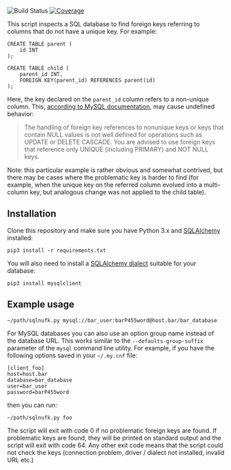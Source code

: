![Build Status][build-badge]
[![Coverage][coverage-badge]][coverage-url]

[build-badge]: https://github.com/pawel-slowik/sql-non-unique-fk/workflows/tests/badge.svg
[coverage-badge]: https://codecov.io/gh/pawel-slowik/sql-non-unique-fk/branch/master/graph/badge.svg
[coverage-url]: https://codecov.io/gh/pawel-slowik/sql-non-unique-fk

This script inspects a SQL database to find foreign keys referring to columns
that do not have a unique key. For example:

	CREATE TABLE parent (
		id INT
	);

	CREATE TABLE child (
		parent_id INT,
		FOREIGN KEY(parent_id) REFERENCES parent(id)
	);

Here, the key declared on the `parent_id` column refers to a non-unique column.
This, [according to MySQL documentation][mysql-doc], may cause undefined behavior:

> The handling of foreign key references to nonunique keys or keys that contain
> NULL values is not well defined for operations such as UPDATE or DELETE
> CASCADE. You are advised to use foreign keys that reference only UNIQUE
> (including PRIMARY) and NOT NULL keys.

Note: this particular example is rather obvious and somewhat contrived, but there
may be cases where the problematic key is harder to find (for example, when the
unique key on the referred column evolved into a multi-column key, but analogous
change was not applied to the child table).

[mysql-doc]: https://dev.mysql.com/doc/mysql-reslimits-excerpt/8.0/en/ansi-diff-foreign-keys.html

## Installation

Clone this repository and make sure you have Python 3.x and
[SQLAlchemy][sqlalchemy] installed:

	pip3 install -r requirements.txt

You will also need to install a [SQLAlchemy dialect][sqlalchemy-dialect]
suitable for your database:

	pip3 install mysqlclient

[sqlalchemy]:https://www.sqlalchemy.org/
[sqlalchemy-dialect]:https://docs.sqlalchemy.org/en/latest/dialects/index.html

## Example usage

	~/path/sqlnufk.py mysql://bar_user:barP455word@host.bar/bar_database

For MySQL databases you can also use an option group name instead of the
database URL. This works similar to the `--defaults-group-suffix` parameter of
the `mysql` command line utility. For example, if you have the following
options saved in your `~/.my.cnf` file:

	[client_foo]
	host=host.bar
	database=bar_database
	user=bar_user
	password=barP455word

then you can run:

	~/path/sqlnufk.py foo

The script will exit with code 0 if no problematic foreign keys are found.
If problematic keys are found, they will be printed on standard output and the
script will exit with code 64. Any other exit code means that the script could
not check the keys (connection problem, driver / dialect not installed, invalid
URL etc.)
